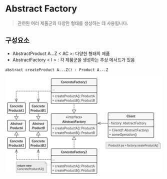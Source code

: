 # Abstract Factory
> 관련된 여러 제품군의 다양한 형태를 생성하는 데 사용됩니다.

## 구성요소
- AbstractProduct A...Z < AC >: 다양한 형태의 제품
- AbstractFactory < I > : 각 제품군을 생성하는 추상 메서드가 있음
```
abstract createProduct A...Z() : Product A...Z
```

![](./Abstract_Factory.png)

